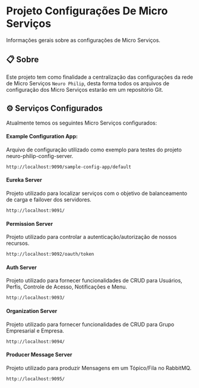 # Projeto Configurações De Micro Serviços

Informações gerais sobre as configurações de Micro Serviços.

## 📋 Sobre

Este projeto tem como finalidade a centralização das configurações da rede de Micro Serviços `Neuro Philip`, desta forma todos os arquivos de configuração dos Micro Serviços estarão em um repositório Git.

## ⚙️ Serviços Configurados

Atualmente temos os seguintes Micro Serviços configurados:

#### Example Configuration App: 

Arquivo de configuração utilizado como exemplo para testes do projeto neuro-philip-config-server.

```
http://localhost:9090/sample-config-app/default
```

#### Eureka Server

Projeto utilizado para localizar serviços com o objetivo de balanceamento de carga e failover dos servidores.

```
http://localhost:9091/
```

#### Permission Server

Projeto utilizado para controlar a autenticação/autorização de nossos recursos. 

```
http://localhost:9092/oauth/token
```

#### Auth Server

Projeto utilizado para fornecer funcionalidades de CRUD para Usuários, Perfis, Controle de Acesso, Notificações e Menu. 

```
http://localhost:9093/
```

#### Organization Server

Projeto utilizado para fornecer funcionalidades de CRUD para Grupo Empresarial e Empresa. 

```
http://localhost:9094/
```


#### Producer Message Server

Projeto utilizado para produzir Mensagens em um Tópico/Fila no RabbitMQ. 

```
http://localhost:9095/
```
